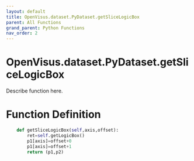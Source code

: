 ```yaml
---
layout: default
title: OpenVisus.dataset.PyDataset.getSliceLogicBox
parent: All Functions
grand_parent: Python Functions
nav_order: 2
---
```


# OpenVisus.dataset.PyDataset.getSliceLogicBox

Describe function here.

# Function Definition

```python
	def getSliceLogicBox(self,axis,offset):
		ret=self.getLogicBox()
		p1[axis]=offset+0
		p1[axis]=offset+1
		return (p1,p2)
```